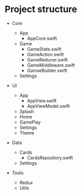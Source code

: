 # Project structure

- Core
    - App
        - AppCore.swift 
    - Game
        - GameState.swift
        - GameAction.swift
        - GameReducer.swift
        - GameMiddleware.swift
        - GamseBuilder.swift
    - Settings

- UI
    - App
        - AppView.swift
        - AppViewModel.swift
    - Splash
    - Home
    - GamePlay
    - Settings
    - Theme

- Data
    - Cards
        - CardsRepository.swift
    - Settings

- Tools
    - Redux
    - Utils
